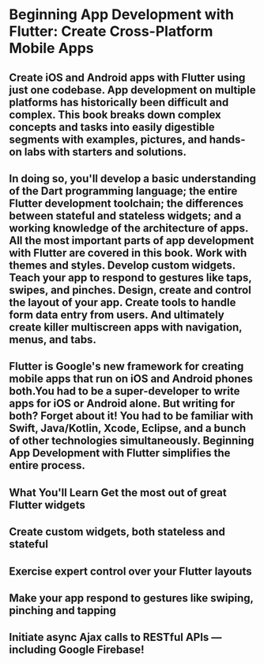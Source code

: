# Beginning App Development with Flutter: Create Cross-Platform Mobile Apps

## Create iOS and Android apps with Flutter using just one codebase.  App development on multiple platforms has historically been difficult and complex. This book breaks down complex concepts and tasks into easily digestible segments with examples, pictures, and hands-on labs with starters and solutions. 

## In doing so, you'll develop a basic understanding of the Dart programming language; the entire Flutter development toolchain; the differences between stateful and stateless widgets; and a working knowledge of the architecture of apps. All the most important parts of app development with Flutter are covered in this book. Work with themes and styles. Develop custom widgets. Teach your app to respond to gestures like taps, swipes, and pinches. Design, create and control the layout of your app. Create tools to handle form data entry from users. And ultimately create killer multiscreen apps with navigation, menus, and tabs.

## Flutter is Google's new framework for creating mobile apps that run on iOS and Android phones both.You had to be a super-developer to write apps for iOS or Android alone. But writing for both? Forget about it! You had to be familiar with Swift, Java/Kotlin, Xcode, Eclipse, and a bunch of other technologies simultaneously. Beginning App Development with Flutter simplifies the entire process.

## What You'll Learn Get the most out of great Flutter widgets

## Create custom widgets, both stateless and stateful
## Exercise expert control over your Flutter layouts
## Make your app respond to gestures like swiping, pinching and tapping
## Initiate async Ajax calls to RESTful APIs — including Google Firebase!